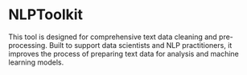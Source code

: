 # NLPToolkit
This tool is designed for comprehensive text data cleaning and pre-processing. Built to support data scientists and NLP practitioners, it improves the process of preparing text data for analysis and machine learning models. 
